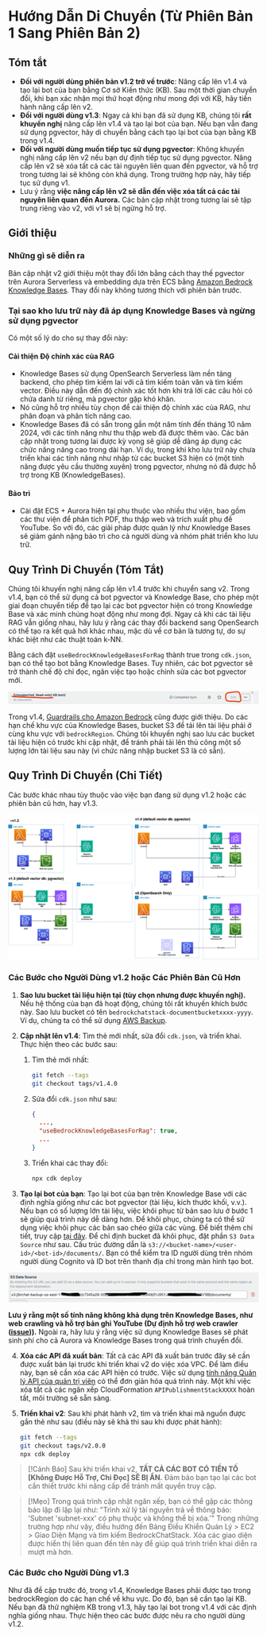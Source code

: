 # Hướng Dẫn Di Chuyển (Từ Phiên Bản 1 Sang Phiên Bản 2)

## Tóm tắt

- **Đối với người dùng phiên bản v1.2 trở về trước**: Nâng cấp lên v1.4 và tạo lại bot của bạn bằng Cơ sở Kiến thức (KB). Sau một thời gian chuyển đổi, khi bạn xác nhận mọi thứ hoạt động như mong đợi với KB, hãy tiến hành nâng cấp lên v2.
- **Đối với người dùng v1.3**: Ngay cả khi bạn đã sử dụng KB, chúng tôi **rất khuyến nghị** nâng cấp lên v1.4 và tạo lại bot của bạn. Nếu bạn vẫn đang sử dụng pgvector, hãy di chuyển bằng cách tạo lại bot của bạn bằng KB trong v1.4.
- **Đối với người dùng muốn tiếp tục sử dụng pgvector**: Không khuyến nghị nâng cấp lên v2 nếu bạn dự định tiếp tục sử dụng pgvector. Nâng cấp lên v2 sẽ xóa tất cả các tài nguyên liên quan đến pgvector, và hỗ trợ trong tương lai sẽ không còn khả dụng. Trong trường hợp này, hãy tiếp tục sử dụng v1.
- Lưu ý rằng **việc nâng cấp lên v2 sẽ dẫn đến việc xóa tất cả các tài nguyên liên quan đến Aurora.** Các bản cập nhật trong tương lai sẽ tập trung riêng vào v2, với v1 sẽ bị ngừng hỗ trợ.

## Giới thiệu

### Những gì sẽ diễn ra

Bản cập nhật v2 giới thiệu một thay đổi lớn bằng cách thay thế pgvector trên Aurora Serverless và embedding dựa trên ECS bằng [Amazon Bedrock Knowledge Bases](https://docs.aws.amazon.com/bedrock/latest/userguide/knowledge-base.html). Thay đổi này không tương thích với phiên bản trước.

### Tại sao kho lưu trữ này đã áp dụng Knowledge Bases và ngừng sử dụng pgvector

Có một số lý do cho sự thay đổi này:

#### Cải thiện Độ chính xác của RAG

- Knowledge Bases sử dụng OpenSearch Serverless làm nền tảng backend, cho phép tìm kiếm lai với cả tìm kiếm toàn văn và tìm kiếm vector. Điều này dẫn đến độ chính xác tốt hơn khi trả lời các câu hỏi có chứa danh từ riêng, mà pgvector gặp khó khăn.
- Nó cũng hỗ trợ nhiều tùy chọn để cải thiện độ chính xác của RAG, như phân đoạn và phân tích nâng cao.
- Knowledge Bases đã có sẵn trong gần một năm tính đến tháng 10 năm 2024, với các tính năng như thu thập web đã được thêm vào. Các bản cập nhật trong tương lai được kỳ vọng sẽ giúp dễ dàng áp dụng các chức năng nâng cao trong dài hạn. Ví dụ, trong khi kho lưu trữ này chưa triển khai các tính năng như nhập từ các bucket S3 hiện có (một tính năng được yêu cầu thường xuyên) trong pgvector, nhưng nó đã được hỗ trợ trong KB (KnowledgeBases).

#### Bảo trì

- Cài đặt ECS + Aurora hiện tại phụ thuộc vào nhiều thư viện, bao gồm các thư viện để phân tích PDF, thu thập web và trích xuất phụ đề YouTube. So với đó, các giải pháp được quản lý như Knowledge Bases sẽ giảm gánh nặng bảo trì cho cả người dùng và nhóm phát triển kho lưu trữ.

## Quy Trình Di Chuyển (Tóm Tắt)

Chúng tôi khuyến nghị nâng cấp lên v1.4 trước khi chuyển sang v2. Trong v1.4, bạn có thể sử dụng cả bot pgvector và Knowledge Base, cho phép một giai đoạn chuyển tiếp để tạo lại các bot pgvector hiện có trong Knowledge Base và xác minh chúng hoạt động như mong đợi. Ngay cả khi các tài liệu RAG vẫn giống nhau, hãy lưu ý rằng các thay đổi backend sang OpenSearch có thể tạo ra kết quả hơi khác nhau, mặc dù về cơ bản là tương tự, do sự khác biệt như các thuật toán k-NN.

Bằng cách đặt `useBedrockKnowledgeBasesForRag` thành true trong `cdk.json`, bạn có thể tạo bot bằng Knowledge Bases. Tuy nhiên, các bot pgvector sẽ trở thành chế độ chỉ đọc, ngăn việc tạo hoặc chỉnh sửa các bot pgvector mới.

![](../imgs/v1_to_v2_readonly_bot.png)

Trong v1.4, [Guardrails cho Amazon Bedrock](https://aws.amazon.com/jp/bedrock/guardrails/) cũng được giới thiệu. Do các hạn chế khu vực của Knowledge Bases, bucket S3 để tải lên tài liệu phải ở cùng khu vực với `bedrockRegion`. Chúng tôi khuyến nghị sao lưu các bucket tài liệu hiện có trước khi cập nhật, để tránh phải tải lên thủ công một số lượng lớn tài liệu sau này (vì chức năng nhập bucket S3 là có sẵn).

## Quy Trình Di Chuyển (Chi Tiết)

Các bước khác nhau tùy thuộc vào việc bạn đang sử dụng v1.2 hoặc các phiên bản cũ hơn, hay v1.3.

![](../imgs/v1_to_v2_arch.png)

### Các Bước cho Người Dùng v1.2 hoặc Các Phiên Bản Cũ Hơn

1. **Sao lưu bucket tài liệu hiện tại (tùy chọn nhưng được khuyến nghị).** Nếu hệ thống của bạn đã hoạt động, chúng tôi rất khuyến khích bước này. Sao lưu bucket có tên `bedrockchatstack-documentbucketxxxx-yyyy`. Ví dụ, chúng ta có thể sử dụng [AWS Backup](https://docs.aws.amazon.com/aws-backup/latest/devguide/s3-backups.html).

2. **Cập nhật lên v1.4**: Tìm thẻ mới nhất, sửa đổi `cdk.json`, và triển khai. Thực hiện theo các bước sau:

   1. Tìm thẻ mới nhất:
      ```bash
      git fetch --tags
      git checkout tags/v1.4.0
      ```
   2. Sửa đổi `cdk.json` như sau:
      ```json
      {
        ...,
        "useBedrockKnowledgeBasesForRag": true,
        ...
      }
      ```
   3. Triển khai các thay đổi:
      ```bash
      npx cdk deploy
      ```

3. **Tạo lại bot của bạn**: Tạo lại bot của bạn trên Knowledge Base với các định nghĩa giống như các bot pgvector (tài liệu, kích thước khối, v.v.). Nếu bạn có số lượng lớn tài liệu, việc khôi phục từ bản sao lưu ở bước 1 sẽ giúp quá trình này dễ dàng hơn. Để khôi phục, chúng ta có thể sử dụng việc khôi phục các bản sao chéo giữa các vùng. Để biết thêm chi tiết, truy cập [tại đây](https://docs.aws.amazon.com/aws-backup/latest/devguide/restoring-s3.html). Để chỉ định bucket đã khôi phục, đặt phần `S3 Data Source` như sau. Cấu trúc đường dẫn là `s3://<bucket-name>/<user-id>/<bot-id>/documents/`. Bạn có thể kiểm tra ID người dùng trên nhóm người dùng Cognito và ID bot trên thanh địa chỉ trong màn hình tạo bot.

![](../imgs/v1_to_v2_KB_s3_source.png)

**Lưu ý rằng một số tính năng không khả dụng trên Knowledge Bases, như web crawling và hỗ trợ bản ghi YouTube (Dự định hỗ trợ web crawler ([issue](https://github.com/aws-samples/bedrock-claude-chat/issues/557))).** Ngoài ra, hãy lưu ý rằng việc sử dụng Knowledge Bases sẽ phát sinh phí cho cả Aurora và Knowledge Bases trong quá trình chuyển đổi.

4. **Xóa các API đã xuất bản**: Tất cả các API đã xuất bản trước đây sẽ cần được xuất bản lại trước khi triển khai v2 do việc xóa VPC. Để làm điều này, bạn sẽ cần xóa các API hiện có trước. Việc sử dụng [tính năng Quản lý API của quản trị viên](../ADMINISTRATOR_vi-VN.md) có thể đơn giản hóa quá trình này. Một khi việc xóa tất cả các ngăn xếp CloudFormation `APIPublishmentStackXXXX` hoàn tất, môi trường sẽ sẵn sàng.

5. **Triển khai v2**: Sau khi phát hành v2, tìm và triển khai mã nguồn được gắn thẻ như sau (điều này sẽ khả thi sau khi được phát hành):
   ```bash
   git fetch --tags
   git checkout tags/v2.0.0
   npx cdk deploy
   ```

> [!Cảnh Báo]
> Sau khi triển khai v2, **TẤT CẢ CÁC BOT CÓ TIỀN TỐ [Không Được Hỗ Trợ, Chỉ Đọc] SẼ BỊ ẨN.** Đảm bảo bạn tạo lại các bot cần thiết trước khi nâng cấp để tránh mất quyền truy cập.

> [!Mẹo]
> Trong quá trình cập nhật ngăn xếp, bạn có thể gặp các thông báo lặp đi lặp lại như: "Trình xử lý tài nguyên trả về thông báo: 'Subnet 'subnet-xxx' có phụ thuộc và không thể bị xóa.'" Trong những trường hợp như vậy, điều hướng đến Bảng Điều Khiển Quản Lý > EC2 > Giao Diện Mạng và tìm kiếm BedrockChatStack. Xóa các giao diện được hiển thị liên quan đến tên này để giúp quá trình triển khai diễn ra mượt mà hơn.

### Các Bước cho Người Dùng v1.3

Như đã đề cập trước đó, trong v1.4, Knowledge Bases phải được tạo trong bedrockRegion do các hạn chế về khu vực. Do đó, bạn sẽ cần tạo lại KB. Nếu bạn đã thử nghiệm KB trong v1.3, hãy tạo lại bot trong v1.4 với các định nghĩa giống nhau. Thực hiện theo các bước được nêu ra cho người dùng v1.2.